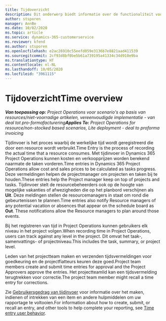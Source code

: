 ```yaml
---
title: Tijdoverzicht
description: Dit onderwerp biedt informatie over de functionaliteit voor Tijd in Dynamics 365 Project Operations.
author: stsporen
manager: AnnBe
ms.date: 10/02/2020
ms.topic: article
ms.service: dynamics-365-customerservice
ms.reviewer: kfend
ms.author: stsporen
ms.openlocfilehash: e2ac26910c55eefd059e3136b7e8821aad411539
ms.sourcegitcommit: 2cf93d8bf0be5b61a739195a41334c34d910e9ba
ms.translationtype: HT
ms.contentlocale: nl-NL
ms.lasthandoff: 10/05/2020
ms.locfileid: "3961115"
---
```

# <a name="time-overview"></a><span data-ttu-id="8e32e-103">Tijdoverzicht</span><span class="sxs-lookup"><span data-stu-id="8e32e-103">Time overview</span></span>

<span data-ttu-id="8e32e-104">_**Van toepassing op:** Project Operations voor scenario's op basis van resources/niet-voorradige artikelen, vereenvoudigde implementatie - van deal tot pro-formafacturering_</span><span class="sxs-lookup"><span data-stu-id="8e32e-104">_**Applies To:** Project Operations for resource/non-stocked based scenarios, Lite deployment - deal to proforma invoicing_</span></span>

<span data-ttu-id="8e32e-105">Tijdinvoer is het proces waarbij de werkelijke tijd wordt geregistreerd die door een resource wordt verbruikt.</span><span class="sxs-lookup"><span data-stu-id="8e32e-105">Time Entry is the process of recording the actual time that a resource consumes.</span></span> <span data-ttu-id="8e32e-106">Met tijdinvoer in Dynamics 365 Project Operations kunnen kosten en verkoopprijzen worden berekend naarmate de taken vorderen.</span><span class="sxs-lookup"><span data-stu-id="8e32e-106">Time entries in Dynamics 365 Project Operations allow cost and sales prices to be calculated as tasks progress.</span></span> <span data-ttu-id="8e32e-107">Deze vermeldingen helpen de projectmanager om projecten en taken bij te houden.</span><span class="sxs-lookup"><span data-stu-id="8e32e-107">These entries help the Project manager keep on top of projects and tasks.</span></span> <span data-ttu-id="8e32e-108">Tijdinvoer stelt de resourcebeheerders ook op de hoogte van mogelijke vakanties of afwezigheden die op het planbord verschijnen als **Uit**. Deze meldingen stellen de resourcemanagers in staat om rond die gebeurtenissen te plannen.</span><span class="sxs-lookup"><span data-stu-id="8e32e-108">Time entries also notify Resource managers of any potential vacation or absences that appear on the schedule board as **Out**. These notifications allow the Resource managers to plan around those events.</span></span>

<span data-ttu-id="8e32e-109">Bij het registreren van tijd in Project Operations kunnen gebruikers elk niveau in het project volgen.</span><span class="sxs-lookup"><span data-stu-id="8e32e-109">When recording time in Project Operations, users can track against any level in the project.</span></span> <span data-ttu-id="8e32e-110">Dit omvat het taak-, samenvattings- of projectniveau.</span><span class="sxs-lookup"><span data-stu-id="8e32e-110">This includes the task, summary, or project level.</span></span>

<span data-ttu-id="8e32e-111">Leden van het projectteam maken en verzenden tijdsvermeldingen voor goedkeuring en de projectfiatteurs keuren deze goed.</span><span class="sxs-lookup"><span data-stu-id="8e32e-111">Project team members create and submit time entries for approval and the Project Approvers approve the entries.</span></span> <span data-ttu-id="8e32e-112">Het projectteamlid kan een tijdsvermelding terugtrekken voor correctie.</span><span class="sxs-lookup"><span data-stu-id="8e32e-112">The project team member might recall a time entry for corrections.</span></span>

<span data-ttu-id="8e32e-113">Zie [Gebruikersgedrag van tijdinvoer](ui-behavior-time.md) voor informatie over het maken, indienen of intrekken van een item en andere hulpmiddelen om uw rapportage te voltooien.</span><span class="sxs-lookup"><span data-stu-id="8e32e-113">For information about how to create, submit, or recall an entry, and other tools to help complete your reporting, see [Time entry user behavior](ui-behavior-time.md).</span></span>

